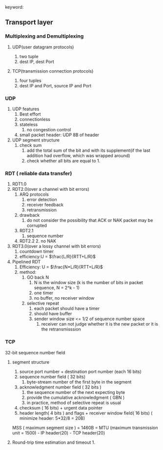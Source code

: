 keyword:

## Transport layer

### Multiplexing and Demultiplexing

1. UDP(user datagram protocols)
    1. two tuple
    2. dest IP, dest Port

2. TCP(transmission connection protocols)
    1. four tuples
    2. dest IP and Port, source IP and Port

###  UDP

1. UDP features
    1. Best effort
    2. connectionless
    3. stateless
        1. no congestion control
    4. small packet header:
        UDP 8B of header
2. UDP segment structure
    1. check sum
        1. add the total sum of the bit and with its supplement(if the last addition had overflow, which was wrapped around)
        2. check whether all bits are equal to 1.

### RDT ( reliable data transfer)

1. RDT1.0
2. RDT2.0(over a channel with bit errors)
    1. ARQ protocols
        1. error detection
        2. receiver feedback
        3. retransmission
    2. drawback
        1. do not consider the possibility that ACK or NAK packet may be corrupted
    3. RDT2.1
        1. sequence number
    4. RDT2.2
        2. no NAK
3. RDT3.0(over a lossy channel with bit errors)
    1. countdown timer 
    2. efficiency:U = $\frac{L/R}{RTT+L/R}$
4. Pipelined RDT
    1. Efficiency: U = $\frac{N*L/R}{RTT+L/R}$
    2. method:
        1. GO back N
            1. N is the window size (k is the number of bits in packet sequence, N = 2^k - 1)
            2. one timer
            3. no buffer, no receiver window
        2. selective repeat
            1. each packet should have a timer
            2. should have buffer
            3. sender window size <= 1/2 of sequence number space
                1. receiver can not judge whether it is the new packet or it is the retransmisssion
### TCP

32-bit sequence number field
1. segment structure
    1. source port number + destination port number (each 16 bits)
    2. sequence number field ( 32 bits)
        1. byte-stream number of the first byte in the segment
    3. acknowledgment number field ( 32 bits )
        1. the sequence number of the next expecting byte 
        2. provide the cumulative acknowledgment ( GBN )
        3. in practice, method of selective repeat is usual
    4. checksum ( 16 bits) + urgent data pointer
    5. header length( 4 bits ) and flags + receiver window field( 16 bits) 
    ( minimize header: 5*32/8 = 20B)

    MSS ( maximum segment size ) = 1460B = MTU (maximum transmission unit = 1500) - IP header(20) - TCP header(20)

2. Round-trip time estimation and timeout
    1. 
